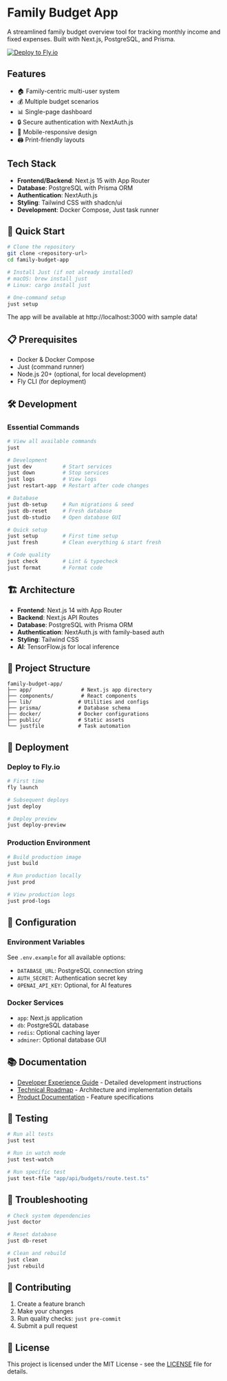 # Family Budget App

A streamlined family budget overview tool for tracking monthly income and fixed expenses. Built with Next.js, PostgreSQL, and Prisma.

[![Deploy to Fly.io](https://fly.io/deploy-button.svg)](https://fly.io/deploy?repo=https://github.com/arsfeld/family-budget-app)

## Features

- 🏠 Family-centric multi-user system
- 💰 Multiple budget scenarios
- 📊 Single-page dashboard
- 🔒 Secure authentication with NextAuth.js
- 📱 Mobile-responsive design
- 🖨️ Print-friendly layouts

## Tech Stack

- **Frontend/Backend**: Next.js 15 with App Router
- **Database**: PostgreSQL with Prisma ORM
- **Authentication**: NextAuth.js
- **Styling**: Tailwind CSS with shadcn/ui
- **Development**: Docker Compose, Just task runner

## 🚀 Quick Start

```bash
# Clone the repository
git clone <repository-url>
cd family-budget-app

# Install Just (if not already installed)
# macOS: brew install just
# Linux: cargo install just

# One-command setup
just setup
```

The app will be available at http://localhost:3000 with sample data!

## 📋 Prerequisites

- Docker & Docker Compose
- Just (command runner)
- Node.js 20+ (optional, for local development)
- Fly CLI (for deployment)

## 🛠️ Development

### Essential Commands

```bash
# View all available commands
just

# Development
just dev          # Start services
just down         # Stop services
just logs         # View logs
just restart-app  # Restart after code changes

# Database
just db-setup     # Run migrations & seed
just db-reset     # Fresh database
just db-studio    # Open database GUI

# Quick setup
just setup        # First time setup
just fresh        # Clean everything & start fresh

# Code quality
just check        # Lint & typecheck
just format       # Format code
```

## 🏗️ Architecture

- **Frontend**: Next.js 14 with App Router
- **Backend**: Next.js API Routes
- **Database**: PostgreSQL with Prisma ORM
- **Authentication**: NextAuth.js with family-based auth
- **Styling**: Tailwind CSS
- **AI**: TensorFlow.js for local inference

## 📁 Project Structure

```
family-budget-app/
├── app/                # Next.js app directory
├── components/         # React components
├── lib/               # Utilities and configs
├── prisma/            # Database schema
├── docker/            # Docker configurations
├── public/            # Static assets
└── justfile           # Task automation
```

## 🚢 Deployment

### Deploy to Fly.io

```bash
# First time
fly launch

# Subsequent deploys
just deploy

# Deploy preview
just deploy-preview
```

### Production Environment

```bash
# Build production image
just build

# Run production locally
just prod

# View production logs
just prod-logs
```

## 🔧 Configuration

### Environment Variables

See `.env.example` for all available options:

- `DATABASE_URL`: PostgreSQL connection string
- `AUTH_SECRET`: Authentication secret key
- `OPENAI_API_KEY`: Optional, for AI features

### Docker Services

- `app`: Next.js application
- `db`: PostgreSQL database
- `redis`: Optional caching layer
- `adminer`: Optional database GUI

## 📚 Documentation

- [Developer Experience Guide](./DX_GUIDE.md) - Detailed development instructions
- [Technical Roadmap](./TECHNICAL_ROADMAP.md) - Architecture and implementation details
- [Product Documentation](./PRODUCT.md) - Feature specifications

## 🧪 Testing

```bash
# Run all tests
just test

# Run in watch mode
just test-watch

# Run specific test
just test-file "app/api/budgets/route.test.ts"
```

## 🐛 Troubleshooting

```bash
# Check system dependencies
just doctor

# Reset database
just db-reset

# Clean and rebuild
just clean
just rebuild
```

## 📝 Contributing

1. Create a feature branch
2. Make your changes
3. Run quality checks: `just pre-commit`
4. Submit a pull request

## 📄 License

This project is licensed under the MIT License - see the [LICENSE](LICENSE) file for details.
